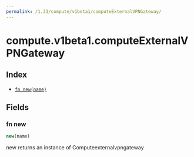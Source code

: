 ```yaml
---
permalink: /1.33/compute/v1beta1/computeExternalVPNGateway/
---
```


# compute.v1beta1.computeExternalVPNGateway



## Index

* [`fn new(name)`](#fn-new)

## Fields

### fn new

```ts
new(name)
```

new returns an instance of Computeexternalvpngateway